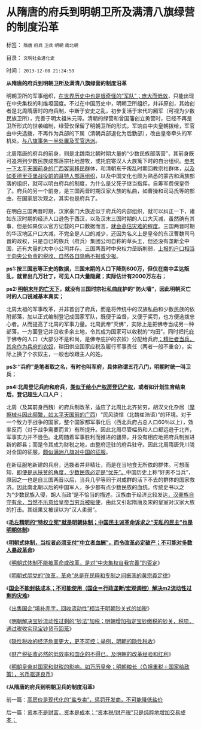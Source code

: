 # 从隋唐的府兵到明朝卫所及满清八旗绿营的制度沿革

标签： `隋唐` `府兵` `卫兵` `明朝` `南北朝` 

目录： `文明社会进化史`

时间： `2013-12-08 21:24:59`

**从隋唐的府兵到明朝卫所及满清八旗绿营的制度沿革**

明朝卫所的军事组织，[在世界历史中也是很奇怪的“军队”；庞大而低效](../../../2013/2/10/明朝的组织部，宣传部，教育部，国企卫所.md)，只能出现在中央集权的利维坦国度。不过在中国历史中，明朝卫所组织，并非原创，其始创者是北周隋唐时的府兵制，中断于安史之乱，初步复活于宋代的厢军（可视为少数民族卫所），完善于明太祖朱元璋。清朝的绿营和曾国藩创立勇营时，已经不再是卫所形式的世袭编制，绿营仅保留了明朝卫所的形式，军饷由中央皇朝拨给，军官由中央选拨，不再作为兵部的下属（清朝兵部退化为后勤部），改由皇帝牵头的军机处，[与八旗事务一半处置及军官选派](../../../2013/11/26/不要象晚清眷恋“八旗”一样留恋国企；.md)。

北周隋唐的府兵的前身，则是北魏南北朝时期大量的“少数民族部落营”，其前身既可追溯到少数民族成部落宗社地游牧，或托庇寄汉人大族篱下时的自治组织。[参考一下太平天国前身的广西客家移民群](../../../2013/12/1/专制文化阻止自治，制止集会结社会的“维稳”经验，及太平天国.md)体，和清朝东干叛乱时期回教宗社群体，[以及如亚德里亚堡战役前的哥特人部落组织](../../../2010/11/22/亚德里亚堡战役是一次“群体事件”.md)，以及中国文化也颇为熟悉的蒙古和满族部落的组织，就可以明白府兵的制度，为什么是父死子继当指挥，自筹军费保皇帝了。府兵的另一个前身，是三国两晋时期汉家大族的私曲，如曹操和司马氏等的部曲，在国家层次观之，其实也是府兵了。

在明白三国两晋时期，汉家豪门大族近似于府兵的内部组织，就可以纠正一下，诸如东汉时期的经济人口逊色于西汉，以及汉末三国时期的人口大灭减，虽然确有其事，但是如果仅以官方记载的户口数据而言，[就会高估灾难的程度](../../../2013/5/25/传统文化中的暴民运动，农民起义，阶级斗争，亡天下.md)。三国两晋时期的华汉地区户口大减，不完全是人口的减少，还因为名义上是皇帝的东汉曹魏司马晋的政权，只是自已的族兵（府兵）集团公司自称的草头王，但还没有垄断全中国，还有大量的大中小公司并存。三国两晋时中央权力垄断削弱，[上报的户口相当于向央公负责的税收，自然各自隐瞒不报或少报](../../../2010/5/15/中央集权社会危机时成为一盘散沙.md)。

**ps1:按三国志等正史的数据，三国末期的人口下降到600万，但仅在南中孟达叛乱，就冒出几万壮丁，可见人口大量隐藏**；**实际估计有2000万左右**；

**ps2:[明朝末年的亡天下](../../../2010/8/27/明朝对华汉社会摧残远甚蒙古入侵.md)，就没有三国时宗社私曲庇护的“防火墙”，因此明朝灭亡时的人口锐减基本真实；**

北周太祖的军事改革，并非首创了府兵，而是将传统中的汉族私曲和少数民族的依附部落，加以正式编制登记成国家军队，既便于监督，又便于奖罚，也方便选拨忠心者。从而提高了北周的军事力量。北周武帝“灭佛”，实际上是把佛寺当成另一种部落，一方面登记并没收多余土地，令其成为国家可以收税的“均田”，同时把托庇于佛寺的人口（大部分不是和尚，是佛寺庇护的农奴）分配给兵府[；精壮者当兵，其余作为兵府的农奴](../../../2011/3/10/圈地运动和农民工.md)，耕田供应国家应税及履行军事责任（两者一般不重合），实际上换了个农奴主，一般也改跟主人的姓。

**ps3:“兵府”是笔者取之名，有时也叫军府，具体称谓五花八门，明朝时统一叫卫兵**；

**ps4:北周登记兵府和府兵，**[**类似于给小产权房登记产权**](../../../2013/11/25/小产权房是完整的私有产权,及“特权，物权，财产权，使用权，……”.md)**，或者如计划生育结束后，登记超生人口人户**；

北周（及其前身西魏）的府兵制改革，适应了北周比北齐贫穷，胡汉文化杂居（[摩擦械斗因此频繁，如太平天国前的广西](../../../2013/12/3/公有制下的自治是造反组织，私有制下的自治是爱国团体.md)）“民风骁悍（北魏崔浩语）”的环境。对于一个致力于战争的国家，整个国家都军事化后（西北兵府占总人口60％以上），效率反而（对于战争需要而言）有所提升。因此北周尽管幅员和人口都远逊于北齐，军事实力并不逊色。北周随着军事胜利而推进的疆界，并没有相应地把府兵制推进新的郡县；而是令其成为财税之地，由整府迁驻的府兵驻守。因此北周隋唐凭川陇对全国的征服，[颇似满洲八旗对中国的征服](../../../2008/11/3/亡于内需不振！今天仍是明朝吗？.md)。

在新征服地新建的兵府，选拨者并非精壮，而是在当地食无所依的群体。可想而知，[即便是从扶贫的角度，少数民族必定是“优先”。](../../../2010/12/12/为什么专制帝国灭亡后多是蛮族胜出？.md)中国历史上称“好男不当兵”，原因之一也是自三国两晋以后，当兵几乎等同于对成群的活下不去的群体的国家救济。因此南北朝以后的中国军人，多少都有点少数民族的血统。传统史书以之为“少数民族入侵，胡人当政”是不恰当的描述。汉族由于经济比较发达[，汉豪族自守有余，当然不乐意给皇帝当穷兵被驱使](../../../2010/12/12/为什么专制帝国灭亡后多是蛮族胜出？.md)，由此又引起隋唐及宋的皇室对汉家大族的打击。其结果又被误以为“汉人柔弱”。

《[**毛左精明的“特权立宪”就是明朝体制；中国民主派革命诉求之“无私的民主”也是明朝体制**](../../../2013/3/1/革命本身可以成为旧制度的卫道；.md)》

《[**明朝式体制，当权者必须支付“中立者血酬”，而令改革必定破产；不可能对多数人暴政革命**](../../../2013/3/2/不可能对多数人暴政实行革命.md)》

《[明朝式体制不能被革命或改革，是对“中央集权自我完善”的否定](../../../2013/3/2/“权益归于个体”是明朝式朋党政治的克星.md)》

《[明朝式朋党的“改革，革命”总是在民粹和专制之间振荡的黄宗羲定律](../../../2013/3/10/明朝式朋党的“改革，革命”极可能转向马尔萨斯主义的元老院政治.md)》

《[**国企不能封装成本；不可能使用（国企＝行政垄断/宏观调控）解决m2流动性过剩的灾难**](../../../2013/4/23/国企不能封装成本，大明宝钞的凯恩斯主义和流动性过剩.md)》

《[出售国企“填补赤字，回收流动性”相当于明朝钞关式的加税](../../../2013/4/23/国有资产不值钱，行政垄断不能卖；国企不可以卖.md)》

《[明朝解决宝钞流动性过剩的“钞法”加税；明朝增加指定宝钞缴税的钞关，税项，通过税收实现宝钞货币回笼](../../../2013/11/17/权权社会“解决流动性过剩”在历史上的三种方法.md)》

《[隐性税收的经济危害更大，更不可控；举例，明朝的隐性税收](../../../2013/11/29/“什么是税负？”，明朝的隐性税负，明朝的解放军的奖金.md)》

《[财产税征收必然的低效率和国企的不得已，及明朝的改革经验和红利](../../../2013/11/30/财产税的低效率和国企的不得已，及明朝的改革经验和改革红利；.md)》

《[明朝皇帝对国家和财税的影响，如万历皇帝；明朝粮长（负担重税＋国家给政策），劣币驱逐良币](../../../2013/12/7/明朝皇帝对国家和财税的影响，如万历皇帝.md)》

《**从隋唐的府兵到明朝卫兵的制度沿革**》



前一篇：[高房价是现代化的“盐专卖”，惩罚开发商，不可能降低盐价](../../../2013/12/7/高房价是现代化的“盐专卖”，惩罚开发商，不可能降低盐价.md)

后一篇：[资本不是财富，资本是成本；“资本税/财产税”只是纯粹地增加交易成本；](../../../2013/12/8/资本不是财富，资本是成本；“资本税／财产税”只是纯粹地增加交易成本；.md)